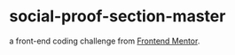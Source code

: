 # social-proof-section-master
a front-end coding challenge from [Frontend Mentor](http://frontendmentor.io/).
